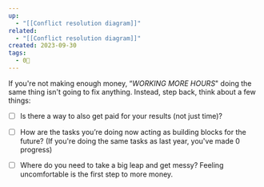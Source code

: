 ```yaml
---
up:
  - "[[Conflict resolution diagram]]"
related:
  - "[[Conflict resolution diagram]]"
created: 2023-09-30
tags:
  - 0🌲
---
```

If you're not making enough money, “_WORKING MORE HOURS_" doing the same thing isn't going to fix anything. Instead, step back, think about a few things:

- [ ] Is there a way to also get paid for your results (not just time)?

- [ ] How are the tasks you’re doing now acting as building blocks for the future? (If you're doing the same tasks as last year, you've made 0 progress)

- [ ] Where do you need to take a big leap and get messy? Feeling uncomfortable is the first step to more money.